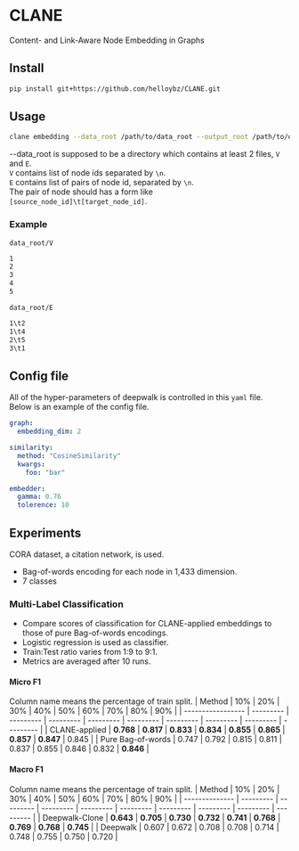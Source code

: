 # CLANE
Content- and Link-Aware Node Embedding in Graphs

## Install
```bash
pip install git+https://github.com/helloybz/CLANE.git
```
## Usage

```bash
clane embedding --data_root /path/to/data_root --output_root /path/to/output/root --config_file /path/to/config.yml
```

--data_root is supposed to be a directory which contains at least 2 files, `V` and `E`.\
`V` contains list of node ids separated by `\n`.\
`E` contains list of pairs of node id, separated by `\n`.\
The pair of node should has a form like `[source_node_id]\t[target_node_id]`.
### Example
`data_root/V`
```txt
1
2
3
4
5
```
`data_root/E`
```txt
1\t2
1\t4
2\t5
3\t1
```
## Config file
All of the hyper-parameters of deepwalk is controlled in this `yaml` file.\
Below is an example of the config file.
```yaml
graph:
  embedding_dim: 2

similarity:
  method: "CosineSimilarity"
  kwargs:
    foo: "bar"

embedder:
  gamma: 0.76
  tolerence: 10
```

## Experiments
 CORA dataset, a citation network, is used.
 - Bag-of-words encoding for each node in 1,433 dimension.
 - 7 classes
### Multi-Label Classification
 - Compare scores of classification for CLANE-applied embeddings to those of pure Bag-of-words encodings.
 - Logistic regression is used as classifier.
 - Train:Test ratio varies from 1:9 to 9:1.
 - Metrics are averaged after 10 runs.
#### Micro F1
Column name means the percentage of train split.
| Method            | 10%       | 20%       | 30%       | 40%       | 50%       | 60%       | 70%       | 80%       | 90%       |
| ----------------- | --------- | --------- | --------- | --------- | --------- | --------- | --------- | --------- | --------- |
| CLANE-applied     | **0.768** | **0.817** | **0.833** | **0.834** | **0.855** | **0.865** | **0.857** | **0.847** | 0.845     |
| Pure Bag-of-words | 0.747     | 0.792     | 0.815     | 0.811     | 0.837     | 0.855     | 0.846     | 0.832     | **0.846** |


#### Macro F1
Column name means the percentage of train split.
| Method         | 10%       | 20%       | 30%       | 40%       | 50%       | 60%       | 70%       | 80%       | 90%       |
| -------------- | --------- | --------- | --------- | --------- | --------- | --------- | --------- | --------- | --------- |
| Deepwalk-Clone | **0.643** | **0.705** | **0.730** | **0.732** | **0.741** | **0.768** | **0.769** | **0.768** | **0.745** |
| Deepwalk       | 0.607     | 0.672     | 0.708     | 0.708     | 0.714     | 0.748     | 0.755     | 0.750     | 0.720     |